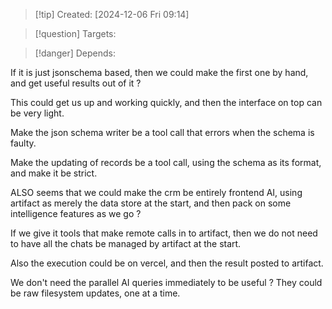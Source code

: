 
>[!tip] Created: [2024-12-06 Fri 09:14]

>[!question] Targets: 

>[!danger] Depends: 

If it is just jsonschema based, then we could make the first one by hand, and get useful results out of it ?

This could get us up and working quickly, and then the interface on top can be very light.

Make the json schema writer be a tool call that errors when the schema is faulty.

Make the updating of records be a tool call, using the schema as its format, and make it be strict.

ALSO seems that we could make the crm be entirely frontend AI, using artifact as merely the data store at the start, and then pack on some intelligence features as we go ?

If we give it tools that make remote calls in to artifact, then we do not need to have all the chats be managed by artifact at the start.

Also the execution could be on vercel, and then the result posted to artifact.

We don't need the parallel AI queries immediately to be useful ?  They could be raw filesystem updates, one at a time.